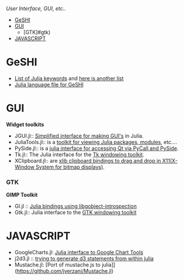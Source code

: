 *User Interface, GUI, etc..*

* [GeSHI](#geshi)
* [GUI](#gui)
   * [GTK]#gtk)
* [JAVASCRIPT](#javascript)

# GeSHI 
* [List of Julia keywords](https://github.com/JuliaLang/julia/blob/master/contrib/julia-mode.el#L79-L108) and [here is another list](https://github.com/JuliaLang/julia/commit/71c0aa3e5660258af5c042058d5d8d3b82d93efb)
* [Julia language file for GeSHI](https://github.com/john9631/JuliaDocs/blob/master/julia.php)

# GUI 
**Widget toolkits**
* JGUI.jl:: [Simplified interface for making GUI's](https://github.com/jverzani/JGUI.jl) in Julia.
* JuliaTools.jl:: is a [toolkit for viewing Julia packages, modules](https://github.com/tknopp/JuliaTools.jl), etc....
* PySide.jl:: is a [julia interface for accessing Qt via PyCall and PySide](https://github.com/jverzani/PySide.jl).
* Tk.jl:: The Julia interface for the [Tk windowing toolkit](https://github.com/JuliaLang/Tk.jl).
* XClipboard.jl:: are [xlib clipboard bindings to drag and drop in X11(X-Window System for bitmap displays)](https://github.com/kmsquire/XClipboard.jl). 

### GTK
**GIMP Toolkit**
* GI.jl :: [Julia bindings using libgobject-introspection](https://github.com/bfredl/GI.jl)
* Gtk.jl:: Julia interface to the [GTK windowing toolkit](https://github.com/JuliaLang/Gtk.jl)


# JAVASCRIPT
* GoogleCharts.jl: [Julia interface to Google Chart Tools](https://github.com/jverzani/GoogleCharts.jl)
* j2d3.jl :: [trying to generate d3 statements from within julia](https://github.com/fredo-dedup/j2d3.jl)
* Mustache.jl: [Port of mustache.js to julia]](https://github.com/jverzani/Mustache.jl)

